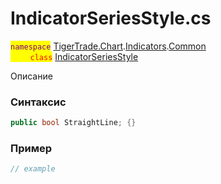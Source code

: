 
# IndicatorSeriesStyle.cs
<mark style="color:purple;">`namespace`</mark> [TigerTrade.Chart](../../../../../TigerTrade.Chart.md).[Indicators](../../../../../TigerTrade.Chart/Indicators.md).[Common](../../../../../TigerTrade.Chart/Indicators/Common.md)  
<mark style="color:red;">&nbsp;&nbsp;&nbsp;&nbsp;&nbsp;&nbsp;&nbsp;&nbsp;`class`</mark> [IndicatorSeriesStyle](../../IndicatorSeriesStyle.cs.md)

Описание

### Синтаксис
```csharp
public bool StraightLine; {}
```
### Пример  
```csharp
// example
```
